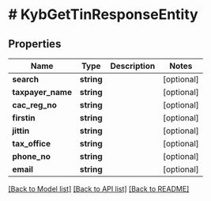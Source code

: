 # # KybGetTinResponseEntity

## Properties

Name | Type | Description | Notes
------------ | ------------- | ------------- | -------------
**search** | **string** |  | [optional]
**taxpayer_name** | **string** |  | [optional]
**cac_reg_no** | **string** |  | [optional]
**firstin** | **string** |  | [optional]
**jittin** | **string** |  | [optional]
**tax_office** | **string** |  | [optional]
**phone_no** | **string** |  | [optional]
**email** | **string** |  | [optional]

[[Back to Model list]](../../README.md#models) [[Back to API list]](../../README.md#endpoints) [[Back to README]](../../README.md)
